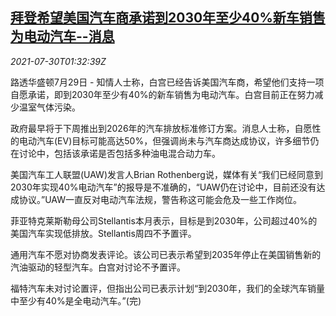 <!--1627610462000-->
[拜登希望美国汽车商承诺到2030年至少40%新车销售为电动汽车--消息](https://cn.reuters.com/article/biden-us-carmakers-ev-0730-idCNKBS2F004J)
------

<div><i>2021-07-30T01:32:39Z</i></div><p>路透华盛顿7月29日 - 知情人士称，白宫已经告诉美国汽车商，希望他们支持一项自愿承诺，即到2030年至少有40%的新车销售为电动汽车。白宫目前正在努力减少温室气体污染。</p><p>政府最早将于下周推出到2026年的汽车排放标准修订方案。消息人士称，自愿性的电动汽车(EV)目标可能高达50%，但强调尚未与汽车商达成协议，许多细节仍在讨论中，包括该承诺是否包括多种油电混合动力车。</p><p>美国汽车工人联盟(UAW)发言人Brian Rothenberg说，媒体有关“我们已经同意到2030年实现40%电动汽车”的报导是不准确的，“UAW仍在讨论中，目前还没有达成协议。”UAW一直反对电动汽车法规，警告称这可能会危及一些工作岗位。</p><p>菲亚特克莱斯勒母公司Stellantis本月表示，目标是到2030年，公司超过40%的美国汽车实现低排放。Stellantis周四不予置评。</p><p>通用汽车不愿对协商发表评论。该公司已表示希望到2035年停止在美国销售新的汽油驱动的轻型汽车。白宫对讨论不予置评。</p><p>福特汽车未对讨论置评，但指出公司已表示计划“到2030年，我们的全球汽车销量中至少有40%是全电动汽车。”(完)</p>
